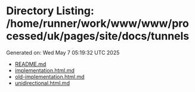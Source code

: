 # Directory Listing: /home/runner/work/www/www/processed/uk/pages/site/docs/tunnels
Generated on: Wed May  7 05:19:32 UTC 2025

- [README.md](README.md)
- [implementation.html.md](implementation.html.md)
- [old-implementation.html.md](old-implementation.html.md)
- [unidirectional.html.md](unidirectional.html.md)
